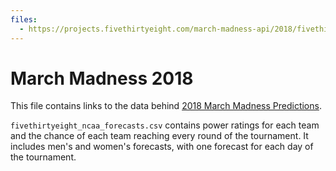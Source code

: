 ```yaml
---
files:
  - https://projects.fivethirtyeight.com/march-madness-api/2018/fivethirtyeight_ncaa_forecasts.csv
---
```

# March Madness 2018

This file contains links to the data behind [2018 March Madness Predictions](https://projects.fivethirtyeight.com/2018-march-madness-predictions/).

`fivethirtyeight_ncaa_forecasts.csv` contains power ratings for each team and the chance of each team reaching every round of the tournament. It includes men's and women's forecasts, with one forecast for each day of the tournament.
